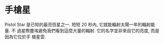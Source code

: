 # 手槍星

Pistol Star 是已知的最亮恆星之一. 短短 20 秒內, 它就能輻射太陽一年的輻射能量. 不
過星際塵埃避免我們看到這麼大量的輻射. 它的名字並非來自它的亮度, 而是因為它位於手
槍星雲.
